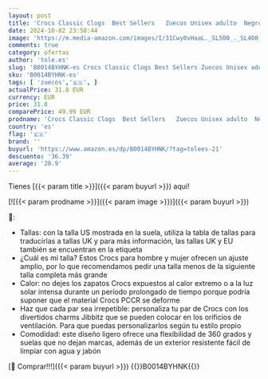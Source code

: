 ```yaml
---
layout: post
title: 'Crocs Classic Clogs  Best Sellers   Zuecos Unisex adulto  Negro  48/49 EU'
date: 2024-10-02 23:58:44
image: 'https://m.media-amazon.com/images/I/31Cwy0vHaaL._SL500_._SL400_.jpg'
comments: true
category: ofertas
author: 'tole.es'
slug: 'B0014BYHNK-es Crocs Classic Clogs Best Sellers Zuecos Unisex adulto...'
sku: 'B0014BYHNK-es'
tags: [ 'zuecos','🇪🇸', ]
actualPrice: 31.8 EUR
currency: EUR
price: 31.8
comparePrice: 49.99 EUR
prodname: 'Crocs Classic Clogs  Best Sellers   Zuecos Unisex adulto  Negro  48/49 EU'
country: 'es'
flag: '🇪🇸'
brand: ''
buyurl: 'https://www.amazon.es/dp/B0014BYHNK/?tag=tolees-21'
descuento: '36.39'
average: '28.9'
---
```


Tienes [{{< param title >}}]({{< param buyurl >}}) aqui!

[![{{< param prodname >}}]({{< param image >}})]({{< param buyurl >}})

🔎:

- Tallas: con la talla US mostrada en la suela, utiliza la tabla de tallas para traducirlas a tallas UK y para más información, las tallas UK y EU también se encuentran en la etiqueta
- ¿Cuál es mi talla? Estos Crocs para hombre y mujer ofrecen un ajuste amplio, por lo que recomendamos pedir una talla menos de la siguiente talla completa más grande
- Calor: no dejes los zapatos Crocs expuestos al calor extremo o a la luz solar intensa durante un período prolongado de tiempo porque podría suponer que el material Crocs PCCR se deforme
- Haz que cada par sea irrepetible: personaliza tu par de Crocs con los divertidos charms Jibbitz que se pueden colocar en los orificios de ventilación. Para que puedas personalizarlos según tu estilo propio
- Comodidad: este diseño ligero ofrece una flexibilidad de 360 grados y suelas que no dejan marcas, además de un exterior resistente fácil de limpiar con agua y jabón

[🛒 Comprar!!!]({{< param buyurl >}})
{{<world>}}B0014BYHNK{{</world>}}
